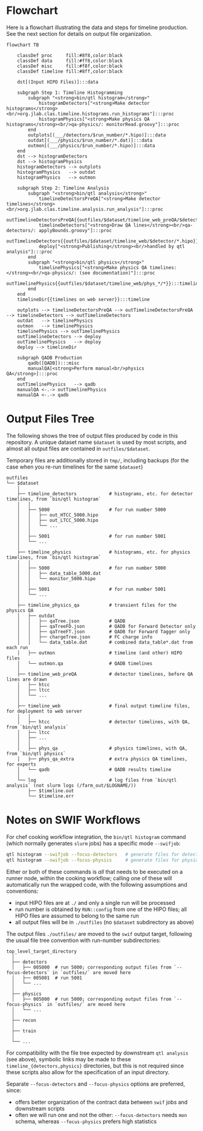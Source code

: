 # Flowchart
Here is a flowchart illustrating the data and steps for timeline production. See the next section for details on output file organization.

```mermaid
flowchart TB

    classDef proc     fill:#8f8,color:black
    classDef data     fill:#ff8,color:black
    classDef misc     fill:#f8f,color:black
    classDef timeline fill:#8ff,color:black

    dst[(Input HIPO Files)]:::data

    subgraph Step 1: Timeline Histogramming
        subgraph "<strong>bin/qtl histogram</strong>"
            histogramDetectors["<strong>Make detector histograms</strong><br/>org.jlab.clas.timeline.histograms.run_histograms"]:::proc
            histogramPhysics["<strong>Make physics QA histograms</strong><br/>qa-physics/: monitorRead.groovy"]:::proc
        end
        outplots[(___/detectors/$run_number/*.hipo)]:::data
        outdat[(___/physics/$run_number/*.dat)]:::data
        outmon[(___/physics/$run_number/*.hipo)]:::data
    end
    dst --> histogramDetectors
    dst --> histogramPhysics
    histogramDetectors --> outplots
    histogramPhysics   --> outdat
    histogramPhysics   --> outmon

    subgraph Step 2: Timeline Analysis
        subgraph "<strong>bin/qtl analysis</strong>"
            timelineDetectorsPreQA["<strong>Make detector timelines</strong><br/>org.jlab.clas.timeline.analysis.run_analysis"]:::proc
            outTimelineDetectorsPreQA{{outfiles/$dataset/timeline_web_preQA/$detector/*.hipo}}:::timeline
            timelineDetectors["<strong>Draw QA lines</strong><br/>qa-detectors/: applyBounds.groovy"]:::proc
            outTimelineDetectors{{outfiles/$dataset/timeline_web/$detector/*.hipo}}:::timeline
            deploy["<strong>Publishing</strong><br/>handled by qtl analysis"]:::proc
        end
        subgraph "<strong>bin/qtl physics</strong>"
            timelinePhysics["<strong>Make physics QA timelines:</strong><br/>qa-physics/: (see documentation)"]:::proc
            outTimelinePhysics{{outfiles/$dataset/timeline_web/phys_*/*}}:::timeline
        end
    end
    timelineDir{{timelines on web server}}:::timeline

    outplots --> timelineDetectorsPreQA --> outTimelineDetectorsPreQA --> timelineDetectors --> outTimelineDetectors
    outdat   --> timelinePhysics
    outmon   --> timelinePhysics
    timelinePhysics --> outTimelinePhysics
    outTimelineDetectors --> deploy
    outTimelinePhysics   --> deploy
    deploy --> timelineDir

    subgraph QADB Production
        qadb([QADB]):::misc
        manualQA[<strong>Perform manual<br/>physics QA</strong>]:::proc
    end
    outTimelinePhysics   --> qadb
    manualQA <-.-> outTimelinePhysics
    manualQA <-.-> qadb
```

# Output Files Tree

The following shows the tree of output files produced by code in this repository. A unique dataset name `$dataset` is used by most scripts, and almost all output files are contained in `outfiles/$dataset`.

Temporary files are additionally stored in `tmp/`, including backups (for the case when you re-run timelines for the same `$dataset`)

```
outfiles
└── $dataset
    │
    ├── timeline_detectors            # histograms, etc. for detector timelines, from `bin/qtl histogram`
    │   │
    │   ├── 5000                      # for run number 5000
    │   │   ├── out_HTCC_5000.hipo
    │   │   ├── out_LTCC_5000.hipo
    │   │   └── ...
    │   │
    │   ├── 5001                      # for run number 5001
    │   └── ...
    │
    ├── timeline_physics              # histograms, etc. for physics timelines, from `bin/qtl histogram`
    │   │
    │   ├── 5000                      # for run number 5000
    │   │   ├── data_table_5000.dat
    │   │   └── monitor_5000.hipo
    │   │
    │   ├── 5001                      # for run number 5001
    │   └── ...
    │
    ├── timeline_physics_qa           # transient files for the physics QA
    │   ├── outdat
    │   │   ├── qaTree.json           # QADB
    │   │   ├── qaTreeFD.json         # QADB for Forward Detector only
    │   │   ├── qaTreeFT.json         # QADB for Forward Tagger only
    │   │   ├── chargeTree.json       # FC charge info
    │   │   └── data_table.dat        # combined data_table*.dat from each run
    │   ├── outmon                    # timeline (and other) HIPO files
    │   └── outmon.qa                 # QADB timelines
    │
    ├── timeline_web_preQA            # detector timelines, before QA lines are drawn
    │   ├── htcc
    │   ├── ltcc
    │   └── ...
    │
    ├── timeline_web                  # final output timeline files, for deployment to web server
    │   │
    │   ├── htcc                      # detector timelines, with QA, from `bin/qtl analysis`
    │   ├── ltcc
    │   ├── ...
    │   │
    │   ├── phys_qa                   # physics timelines, with QA, from `bin/qtl physics`
    │   ├── phys_qa_extra             # extra physics QA timelines, for experts
    │   └── qadb                      # QADB results timeline
    │
    └── log                           # log files from `bin/qtl analysis` (not slurm logs (/farm_out/$LOGNAME/))
        ├── $timeline.out
        └── $timeline.err
```

# Notes on SWIF Workflows

For chef cooking workflow integration, the `bin/qtl histogram` command (which normally generates `slurm` jobs) has a specific mode `--swifjob`:
```bash
qtl histogram --swifjob --focus-detectors   # generate files for detector timelines
qtl histogram --swifjob --focus-physics     # generate files for physics QA timelines
```
Either or both of these commands is _all_ that needs to be executed on a runner node, within the cooking workflow; calling one of these will automatically run the wrapped code, with the following assumptions and conventions:
- input HIPO files are at `./` and only a single run will be processed
- run number is obtained by `RUN::config` from one of the HIPO files; all HIPO files are assumed to belong to the same run
- all output files will be in `./outfiles` (no `$dataset` subdirectory as above)

The output files `./outfiles/` are moved to the `swif` output target, following the usual file tree convention with run-number subdirectories:
```
top_level_target_directory
  │
  ├── detectors
  │   ├── 005000  # run 5000; corresponding output files from `--focus-detectors` in `outfiles/` are moved here
  │   ├── 005001  # run 5001
  │   └── ...
  │
  ├── physics
  │   ├── 005000  # run 5000; corresponding output files from `--focus-physics` in `outfiles/` are moved here
  │   └── ...
  │
  ├── recon
  │
  ├── train
  │
  └── ...
```
For compatibility with the file tree expected by downstream `qtl analysis` (see above), symbolic links may be made to these `timeline_{detectors,physics}` directories, but this is not required since these scripts also allow for the specification of an input directory.

Separate `--focus-detectors` and `--focus-physics` options are preferred, since:
- offers better organization of the contract data between `swif` jobs and downstream scripts
- often we will run one and not the other: `--focus-detectors` needs `mon` schema, whereas `--focus-physics` prefers high statistics



